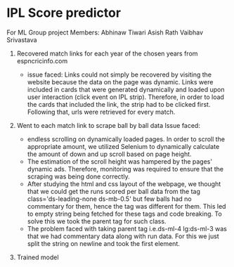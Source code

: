 # IPL Score predictor
For ML Group project 
Members:
    Abhinaw Tiwari
    Asish Rath
    Vaibhav Srivastava

1) Recovered match links for each year of the chosen years from espncricinfo.com
    - issue faced: Links could not simply be recovered by visiting the website because the data on the page was dynamic. Links were included in cards that were generated dynamically and loaded upon user interaction (click event on IPL strip). Therefore, in order to load the cards that included the link, the strip had to be clicked first. Following that, urls were retrieved for every match.

2) Went to each match link to scrape ball by ball data
Issue faced: 
    - endless scrolling on dynamically loaded pages. In order to scroll the appropriate amount, we utilized Selenium to dynamically calculate the amount of down and up scroll based on page height.
    - The estimation of the scroll height was hampered by the pages' dynamic ads. Therefore, monitoring was required to ensure that the scraping was being done correctly.
    - After studying the html and css layout of the webpage, we thought that we could get the runs scored per ball data from the tag class='ds-leading-none ds-mb-0.5' but few balls had no commentary for them, hence the tag was different for them. This led to empty string being fetched for these tags and code breaking. To solve this we took the parent tag for such class. 
    - The problem faced with taking parent tag i.e.ds-ml-4 lg:ds-ml-3 was that we had commentary data along with run data. For this we just split the string on newline and took the first element.

3) Trained model
